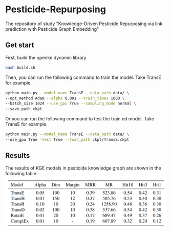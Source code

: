 # Pesticide-Repurposing

The repository of study "Knowledge-Driven Pesticide Repurposing via link prediction with Pesticide Graph Embedding"

## Get start

First, build the openke dynamic library

```bash
bash build.sh
```

Then, you can run the following command to train the model. Take TransE for example.

```bash
python main.py --model_name TransE --data_path data/ \
--opt_method Adam --alpha 0.001 --train_times 1000 \
--batch_size 1024 --use_gpu True --sampling_mode normal \
--save_path ckpt
```

Or you can run the following command to test the train ed model. Take TransE for example.

```bash
python main.py --model_name TransE --data_path data/ \
--use_gpu True -test True --load_path ckpt/TransE.ckpt
```

## Results

The results of KGE models in pesticide knowledge graph are shown in the following table.
![results](img/results.png)
